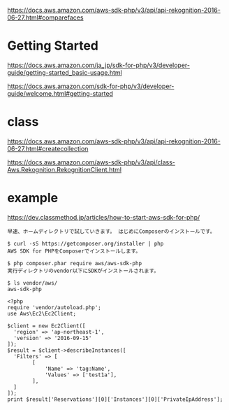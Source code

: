 https://docs.aws.amazon.com/aws-sdk-php/v3/api/api-rekognition-2016-06-27.html#comparefaces

# Getting Started
https://docs.aws.amazon.com/ja_jp/sdk-for-php/v3/developer-guide/getting-started_basic-usage.html

https://docs.aws.amazon.com/sdk-for-php/v3/developer-guide/welcome.html#getting-started

# class 
https://docs.aws.amazon.com/aws-sdk-php/v3/api/api-rekognition-2016-06-27.html#createcollection

https://docs.aws.amazon.com/aws-sdk-php/v3/api/class-Aws.Rekognition.RekognitionClient.html

# example
https://dev.classmethod.jp/articles/how-to-start-aws-sdk-for-php/

```
早速、ホームディレクトリで試していきます。 はじめにComposerのインストールです。

$ curl -sS https://getcomposer.org/installer | php
AWS SDK for PHPをComposerでインストールします。

$ php composer.phar require aws/aws-sdk-php
実行ディレクトリのvendor以下にSDKがインストールされます。

$ ls vendor/aws/ 
aws-sdk-php

<?php
require 'vendor/autoload.php';
use Aws\Ec2\Ec2Client;

$client = new Ec2Client([
  'region' => 'ap-northeast-1',
  'version' => '2016-09-15'
]);
$result = $client->describeInstances([
  'Filters' => [
        [
            'Name' => 'tag:Name',
            'Values' => ['test1a'],
        ],
  ]
]);
print $result['Reservations'][0]['Instances'][0]['PrivateIpAddress'];
```
